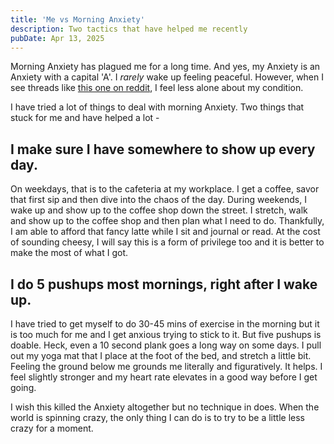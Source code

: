 ```yaml
---
title: 'Me vs Morning Anxiety'
description: Two tactics that have helped me recently
pubDate: Apr 13, 2025
---
```


Morning Anxiety has plagued me for a long time. And yes, my Anxiety is an Anxiety with a capital 'A'. I _rarely_ wake up feeling peaceful. However, when I see threads like [this one on reddit](https://www.reddit.com/r/Anxiety/comments/1jy6bk5/what_shuts_off_your_brain_for_morning_anxiety/), I feel less alone about my condition. 

I have tried a lot of things to deal with morning Anxiety. Two things that stuck for me and have helped a lot -

## I make sure I have somewhere to show up every day. 
On weekdays, that is to the cafeteria at my workplace. I get a coffee, savor that first sip and then dive into the chaos of the day. During weekends, I wake up and show up to the coffee shop down the street. I stretch, walk and show up to the coffee shop and then plan what I need to do. Thankfully, I am able to afford that fancy latte while I sit and journal or read. At the cost of sounding cheesy, I will say this is a form of privilege too and it is better to make the most of what I got.

## I do 5 pushups most mornings, right after I wake up.
I have tried to get myself to do 30-45 mins of exercise in the morning but it is too much for me and I get anxious trying to stick to it. But five pushups is doable. Heck, even a 10 second plank goes a long way on some days. I pull out my yoga mat that I place at the foot of the bed, and stretch a little bit. Feeling the ground below me grounds me literally and figuratively. It helps. I feel slightly stronger and my heart rate elevates in a good way before I get going.

I wish this killed the Anxiety altogether but no technique in does. When the world is spinning crazy, the only thing I can do is to try to be a little less crazy for a moment. 